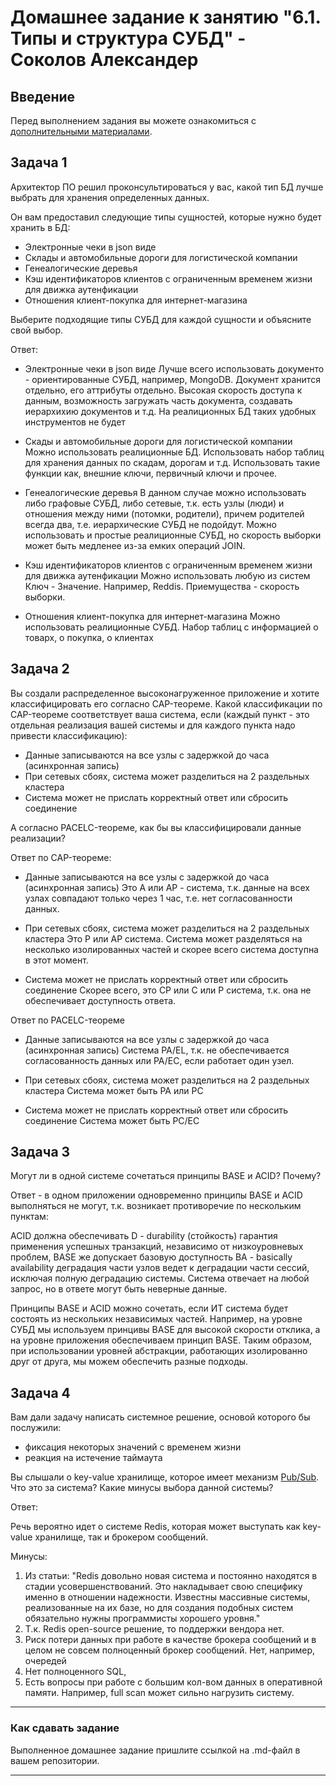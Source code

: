 # Домашнее задание к занятию "6.1. Типы и структура СУБД" - Соколов Александер

## Введение

Перед выполнением задания вы можете ознакомиться с 
[дополнительными материалами](https://github.com/netology-code/virt-homeworks/tree/master/additional/README.md).

## Задача 1

Архитектор ПО решил проконсультироваться у вас, какой тип БД 
лучше выбрать для хранения определенных данных.

Он вам предоставил следующие типы сущностей, которые нужно будет хранить в БД:

- Электронные чеки в json виде
- Склады и автомобильные дороги для логистической компании
- Генеалогические деревья
- Кэш идентификаторов клиентов с ограниченным временем жизни для движка аутенфикации
- Отношения клиент-покупка для интернет-магазина


Выберите подходящие типы СУБД для каждой сущности и объясните свой выбор.

Ответ:
- Электронные чеки в json виде
Лучше всего использовать документо - ориентированные СУБД, например, MongoDB. Документ хранится отдельно, его аттрибуты
отдельно. Высокая скорость доступа к данным, возможность загружать часть документа, создавать иерархихию документов и т.д.
На реалиционных БД таких удобных инструментов не будет

- Скады и автомобильные дороги для логистической компании
Можно использовать реалиционные БД. Использовать набор таблиц для хранения данных по скадам, дорогам и т.д. Использовать такие функции как,
внешние ключи, первичный ключи и прочее.

- Генеалогические деревья
В данном случае можно использовать либо графовые СУБД, либо сетевые, т.к. есть узлы (люди) и отношения между ними (потомки, родители), причем родителей всегда два,
т.е. иерархические СУБД не подойдут. Можно использовать и простые реалиционные СУБД, но скорость выборки может быть медленее из-за емких операций JOIN.

- Кэш идентификаторов клиентов с ограниченным временем жизни для движка аутенфикации
Можно использовать любую из систем Ключ - Значение. Например, Reddis. Приемущества - скорость выборки.

- Отношения клиент-покупка для интернет-магазина
Можно использовать реалиционные СУБД. Набор таблиц с информацией о товарх, о покупка, о клиентах  


## Задача 2

Вы создали распределенное высоконагруженное приложение и хотите классифицировать его согласно 
CAP-теореме. Какой классификации по CAP-теореме соответствует ваша система, если 
(каждый пункт - это отдельная реализация вашей системы и для каждого пункта надо привести классификацию):

- Данные записываются на все узлы с задержкой до часа (асинхронная запись)
- При сетевых сбоях, система может разделиться на 2 раздельных кластера
- Система может не прислать корректный ответ или сбросить соединение

А согласно PACELC-теореме, как бы вы классифицировали данные реализации?

Ответ по CAP-теореме:
- Данные записываются на все узлы с задержкой до часа (асинхронная запись)
Это A или AP - система, т.к. данные на всех узлах совпадают только через 1 час, т.е. нет согласованности данных.

- При сетевых сбоях, система может разделиться на 2 раздельных кластера
Это P или AP  система. Система может разделяться на несколько изолированных частей и скорее всего система доступна в этот момент.

- Система может не прислать корректный ответ или сбросить соединение
Скорее всего, это СP или С или Р система, т.к. она не обеспечивает доступность ответа.

Ответ по PACELC-теореме

- Данные записываются на все узлы с задержкой до часа (асинхронная запись)
Система  PA/EL, т.к. не обеспечивается согласованность данных или PA/EC, если работает один узел.

- При сетевых сбоях, система может разделиться на 2 раздельных кластера
Система может быть PA или PC

- Система может не прислать корректный ответ или сбросить соединение
Система может быть PC/EC


## Задача 3

Могут ли в одной системе сочетаться принципы BASE и ACID? Почему?

Ответ - в одном приложении одновременно принципы BASE и ACID выполняться не могут, т.к. возникает 
противоречие по нескольким пунктам:

ACID должна обеспечивать D - durability (стойкость) гарантия применения успешных транзакций,
независимо от низкоуровневых проблем, BASE же допускает базовую доступность  BA - basically availability деградация части узлов
ведет к деградации части сессий, исключая полную деградацию системы.
Система отвечает на любой запрос, но в ответе могут быть неверные
данные.

Принципы BASE и ACID можно сочетать, если ИТ система будет состоять из нескольких независимых частей. Например, на уровне СУБД мы используем принцивы BASE
для высокой скорости отклика, а на уровне приложения обеспечиваем принцип BASE. Таким образом, при использовании уровней абстракции,
работающих изолированно друг от друга, мы можем обеспечить разные подходы. 

## Задача 4

Вам дали задачу написать системное решение, основой которого бы послужили:

- фиксация некоторых значений с временем жизни
- реакция на истечение таймаута

Вы слышали о key-value хранилище, которое имеет механизм [Pub/Sub](https://habr.com/ru/post/278237/). 
Что это за система? Какие минусы выбора данной системы?

Ответ:

Речь вероятно идет о системе Redis, которая может выступать как key-value хранилище, так и брокером сообщений.

Минусы:
 
1. Из статьи: 
"Redis довольно новая система и постоянно находятся в стадии усовершенствований. Это накладывает свою специфику именно в отношении надежности. 
Известны массивные системы, реализованные на их базе, но для создания подобных систем обязательно нужны программисты хорошего уровня."
2. Т.к. Redis open-source решение, то поддержки вендора нет. 
3. Риск потери данных при работе в качестве брокера сообщений и в целом не совсем полноценный брокер сообщений. Нет, например, очередей
4. Нет полноценного SQL, 
5. Есть вопросы при работе с большим кол-вом данных в оперативной памяти. Например, full scan может сильно нагрузить систему.

---

### Как cдавать задание

Выполненное домашнее задание пришлите ссылкой на .md-файл в вашем репозитории.

---
